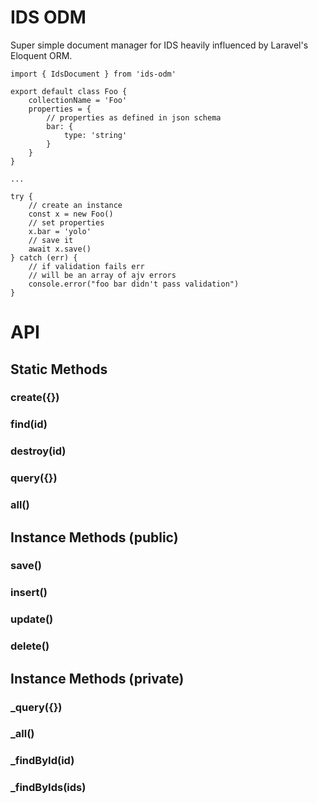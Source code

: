 # IDS ODM

Super simple document manager for IDS heavily influenced by Laravel's Eloquent ORM.

```
import { IdsDocument } from 'ids-odm'

export default class Foo {
    collectionName = 'Foo' 
    properties = {
        // properties as defined in json schema
        bar: {
            type: 'string'
        }
    }
}

...

try {
    // create an instance
    const x = new Foo()
    // set properties 
    x.bar = 'yolo'
    // save it
    await x.save()
} catch (err) {
    // if validation fails err 
    // will be an array of ajv errors
    console.error("foo bar didn't pass validation")
}
```

# API

## Static Methods

### create({})

### find(id)

### destroy(id)

### query({})

### all()

## Instance Methods (public)

### save()

### insert() 

### update() 

### delete() 

## Instance Methods (private)

### _query({})

### _all()

### _findById(id)

### _findByIds(ids)





